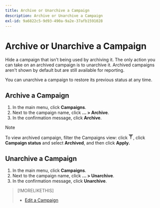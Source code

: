 ```yaml
---
title: Archive or Unarchive a Campaign
description: Archive or Unarchive a Campaign
exl-id: 9a6822c5-9d93-490a-9a2e-37afb1591028
---
```

# Archive or Unarchive a Campaign

Hide a campaign that isn't being used by archiving it. The only action you can take on an archived campaign is to unarchive it. Archived campaigns aren't shown by default but are still available for reporting.

You can unarchive a campaign to restore its previous status at any time.

## Archive a Campaign

1. In the main menu, click **Campaigns**.
1. Next to the campaign name, click  **... > Archive**.
1. In the confirmation message, click **Archive**.

>[!NOTE]
>
>To view archived campaign, filter the Campaigns view: click ![Filter button](/help/dsp/assets/filter.png), click **Campaign status** and select **Archived**, and then click **Apply.**

## Unarchive a Campaign

1. In the main menu, click **Campaigns**.
1. Next to the campaign name, click  **... > Unarchive**.
1. In the confirmation message, click **Unarchive**.

>[!MORELIKETHIS]
>
>* [Edit a Campaign](campaign-edit.md)
